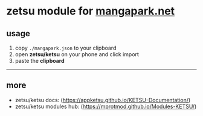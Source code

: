 # zetsu module for [mangapark.net](https://mangapark.net/)  

## usage  
1. copy `./mangapark.json` to your clipboard  
2. open **zetsu/ketsu** on your phone and click import
3. paste the **clipboard**
---  
## more  
- zetsu/ketsu docs: (https://appketsu.github.io/KETSU-Documentation/)  
- zetsu/ketsu modules hub: (https://mprotmod.github.io/Modules-KETSU/)  
